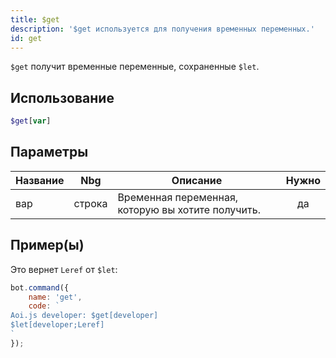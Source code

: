 ```yaml
---
title: $get
description: '$get используется для получения временных переменных.'
id: get
---
```


`$get` получит временные переменные, сохраненные `$let`.

## Использование

```php
$get[var]
```

## Параметры

| Название | Nbg    | Описание                                          | Нужно |
| -------- | ------ | ------------------------------------------------- |:-----:|
| вар      | строка | Временная переменная, которую вы хотите получить. |  да   |

## Пример(ы)

Это вернет `Leref` от `$let`:

```javascript
bot.command({
    name: 'get',
    code: `
Aoi.js developer: $get[developer]
$let[developer;Leref]
`
});
```
